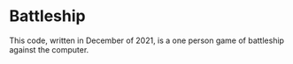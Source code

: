 # Battleship
This code, written in December of 2021, is a one person game of battleship against the computer.
